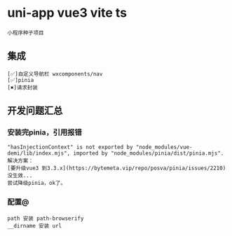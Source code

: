 # uni-app vue3 vite ts
    小程序种子项目

## 集成
    [✅]自定义导航栏 wxcomponents/nav
    [✅]pinia
    [✖️]请求封装

## 开发问题汇总

### 安装完pinia，引用报错
    "hasInjectionContext" is not exported by "node_modules/vue-demi/lib/index.mjs", imported by "node_modules/pinia/dist/pinia.mjs".
    解决方案：
    [要升级vue3 到3.3.x](https://bytemeta.vip/repo/posva/pinia/issues/2210)  没生效...
    尝试降级pinia，ok了。
    
### 配置@
    path 安装 path-browserify
    __dirname 安装 url